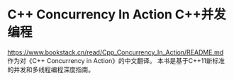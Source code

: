 # C++ Concurrency In Action C++并发编程

https://www.bookstack.cn/read/Cpp_Concurrency_In_Action/README.md
作为对《C++ Concurrency in Action》的中文翻译。
本书是基于C++11新标准的并发和多线程编程深度指南。


### 